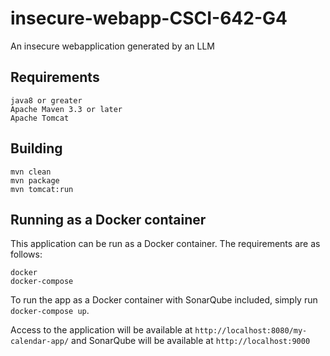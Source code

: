 # insecure-webapp-CSCI-642-G4
An insecure webapplication generated by an LLM

## Requirements

	java8 or greater
	Apache Maven 3.3 or later
	Apache Tomcat

## Building

	mvn clean
	mvn package
	mvn tomcat:run

## Running as a Docker container

This application can be run as a Docker container. The requirements are as follows:

    docker
    docker-compose

To run the app as a Docker container with SonarQube included, simply run ``docker-compose up``. 

Access to the application will be available at ``http://localhost:8080/my-calendar-app/`` and SonarQube will be available at ``http://localhost:9000``